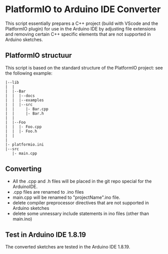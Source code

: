 PlatformIO to Arduino IDE Converter
===================================
This script essentially prepares a C++ project (build with VScode and the PlatformIO plugin) for use in the Arduino IDE by adjusting file extensions and removing certain C++ specific elements that are not supported in Arduino sketches.

PlatformIO structuur
--------------------

This script is based on the standard structure of the PlatformIO project: see the following example:
~~~
|--lib
|  |
|  |--Bar
|  |  |--docs
|  |  |--examples
|  |  |--src
|  |     |- Bar.cpp
|  |     |- Bar.h
|  |
|  |--Foo
|  |  |- Foo.cpp
|  |  |- Foo.h
|  |
|
|- platformio.ini
|--src
   |- main.cpp
~~~

Converting
----------
- All the .cpp and .h files will be placed in the git repo special for the ArduinoIDE.
- .cpp files are renamed to .ino files 
- main.cpp will be renamed to "projectName".ino file.
- delete compiler preprocessor directives that are not supported in Arduino sketches
- delete some unnessary include statements in ino files (other than main.ino)


Test in Arduino IDE 1.8.19
--------------------------
The converted sketches are tested in the Arduino IDE 1.8.19.
